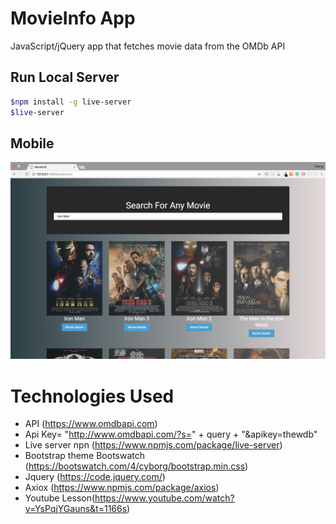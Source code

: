 # MovieInfo App
JavaScript/jQuery app that fetches movie data from the OMDb API

## Run Local Server
```bash
$npm install -g live-server
$live-server
```

## Mobile
<img src="./appMovie.png">

# Technologies Used
* API (https://www.omdbapi.com)
* Api Key= "http://www.omdbapi.com/?s=" + query + "&apikey=thewdb"
* Live server npn (https://www.npmjs.com/package/live-server)
* Bootstrap theme Bootswatch (https://bootswatch.com/4/cyborg/bootstrap.min.css)
* Jquery (https://code.jquery.com/)
* Axiox (https://www.npmjs.com/package/axios)
* Youtube Lesson(https://www.youtube.com/watch?v=YsPqjYGauns&t=1166s)





